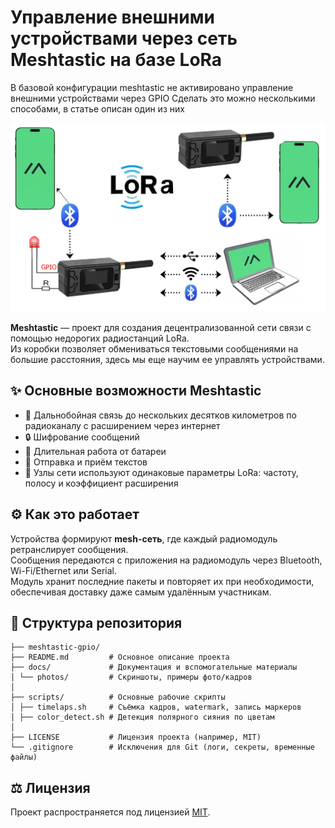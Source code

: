 # Управление внешними устройствами через сеть Meshtastic на базе LoRa 
В базовой конфигурации meshtastic не активировано управление внешними устройствами через GPIO
Сделать это можно несколькими способами, в статье описан один из них

<p align="center">
  <a href="photo/Meshtastic-diagram1.png">
    <img src="photo/Meshtastic-diagram1.png" width="700" />
  </a>
</p>

**Meshtastic** — проект для создания децентрализованной сети связи с помощью недорогих радиостанций LoRa.  
Из коробки позволяет обмениваться текстовыми сообщениями на большие расстояния, здесь мы еще научим ее управлять устройствами.

## ✨ Основные возможности Meshtastic
- 📡 Дальнобойная связь до нескольких десятков километров по радиоканалу с расширением через интернет
- 🔒 Шифрование сообщений  
- 🔋 Длительная работа от батареи  
- 💬 Отправка и приём текстов  
- 🔧 Узлы сети используют одинаковые параметры LoRa: частоту, полосу и коэффициент расширения  

## ⚙️ Как это работает
Устройства формируют **mesh-сеть**, где каждый радиомодуль ретранслирует сообщения.  
Сообщения передаются с приложения на радиомодуль через Bluetooth, Wi-Fi/Ethernet или Serial.  
Модуль хранит последние пакеты и повторяет их при необходимости, обеспечивая доставку даже самым удалённым участникам.

## 📂 Структура репозитория
```
├── meshtastic-gpio/
├── README.md         # Основное описание проекта
├── docs/             # Документация и вспомогательные материалы
│ └── photos/         # Скриншоты, примеры фото/кадров
│
├── scripts/          # Основные рабочие скрипты
│ ├── timelaps.sh     # Съёмка кадров, watermark, запись маркеров
│ ├── color_detect.sh # Детекция полярного сияния по цветам
│
├── LICENSE           # Лицензия проекта (например, MIT)
└── .gitignore        # Исключения для Git (логи, секреты, временные файлы)
```


## ⚖️ Лицензия
Проект распространяется под лицензией [MIT](LICENSE).


